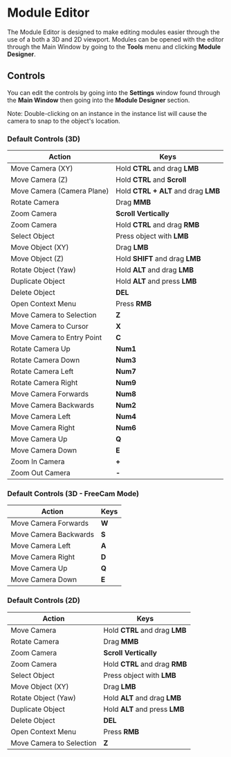 # Module Editor

The Module Editor is designed to make editing modules easier through the use of a both a 3D and 2D viewport. Modules can be opened with the editor through the Main Window by going to the **Tools** menu and clicking **Module Designer**.


## Controls

You can edit the controls by going into the **Settings** window found through the **Main Window** then going into the **Module Designer** section.

Note: Double-clicking on an instance in the instance list will cause the camera to snap to the object's location.

### Default Controls (3D)

| Action                     | Keys                                 |
|----------------------------|--------------------------------------|
| Move Camera (XY)           | Hold **CTRL** and drag **LMB**       |
| Move Camera (Z)            | Hold **CTRL** and **Scroll**         |
| Move Camera (Camera Plane) | Hold **CTRL + ALT** and drag **LMB** |
| Rotate Camera              | Drag **MMB**                         |
| Zoom Camera                | **Scroll Vertically**                |
| Zoom Camera                | Hold **CTRL** and drag **RMB**       |
| Select Object              | Press object with **LMB**            |
| Move Object (XY)           | Drag **LMB**                         |
| Move Object (Z)            | Hold **SHIFT** and drag **LMB**      |
| Rotate Object (Yaw)        | Hold **ALT** and drag **LMB**        |
| Duplicate Object           | Hold **ALT** and press **LMB**       |
| Delete Object              | **DEL**                              |
| Open Context Menu          | Press **RMB**                        |
| Move Camera to Selection   | **Z**                                |
| Move Camera to Cursor      | **X**                                |
| Move Camera to Entry Point | **C**                                |
| Rotate Camera Up           | **Num1**                             |
| Rotate Camera Down         | **Num3**                             |
| Rotate Camera Left         | **Num7**                             |
| Rotate Camera Right        | **Num9**                             |
| Move Camera Forwards       | **Num8**                             |
| Move Camera Backwards      | **Num2**                             |
| Move Camera Left           | **Num4**                             |
| Move Camera Right          | **Num6**                             |
| Move Camera Up             | **Q**                                |
| Move Camera Down           | **E**                                |
| Zoom In Camera             | **+**                                |
| Zoom Out Camera            | **-**                                |

### Default Controls (3D - FreeCam Mode)

| Action                     | Keys  |
|----------------------------|-------|
| Move Camera Forwards       | **W** |
| Move Camera Backwards      | **S** |
| Move Camera Left           | **A** |
| Move Camera Right          | **D** |
| Move Camera Up             | **Q** |
| Move Camera Down           | **E** |

### Default Controls (2D)

| Action                     | Keys                           |
|----------------------------|--------------------------------|
| Move Camera                | Hold **CTRL** and drag **LMB** |
| Rotate Camera              | Drag **MMB**                   |
| Zoom Camera                | **Scroll Vertically**          |
| Zoom Camera                | Hold **CTRL** and drag **RMB** |
| Select Object              | Press object with **LMB**      |
| Move Object (XY)           | Drag **LMB**                   |
| Rotate Object (Yaw)        | Hold **ALT** and drag **LMB**  |
| Duplicate Object           | Hold **ALT** and press **LMB** |
| Delete Object              | **DEL**                        |
| Open Context Menu          | Press **RMB**                  |
| Move Camera to Selection   | **Z**                          |
